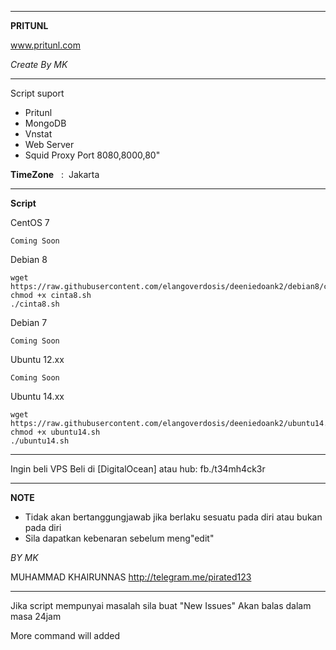 ______________________________________________
**PRITUNL** 

www.pritunl.com

_Create By MK_
_______________________________________________
Script suport
- Pritunl
- MongoDB
- Vnstat
- Web Server
- Squid Proxy Port 8080,8000,80"

**TimeZone**   :  Jakarta

_________________________________________________
**Script**

CentOS 7
```
Coming Soon
```

Debian 8
```
wget https://raw.githubusercontent.com/elangoverdosis/deeniedoank2/debian8/cinta8.sh
chmod +x cinta8.sh
./cinta8.sh
```
Debian 7
```
Coming Soon
```

Ubuntu 12.xx
```
Coming Soon
```

Ubuntu 14.xx
```
wget https://raw.githubusercontent.com/elangoverdosis/deeniedoank2/ubuntu14.sh
chmod +x ubuntu14.sh
./ubuntu14.sh
```
__________________________________________________

Ingin beli VPS
Beli di [DigitalOcean] atau hub: fb./t34mh4ck3r

__________________________________________________
**NOTE**

 - Tidak akan bertanggungjawab jika berlaku sesuatu pada diri atau bukan pada diri
 - Sila dapatkan kebenaran sebelum meng"edit" 
 
 _BY MK_
 
 MUHAMMAD KHAIRUNNAS 
http://telegram.me/pirated123
___________________________________________________

Jika script mempunyai masalah sila buat "New Issues"
Akan balas dalam masa 24jam

More command will added
